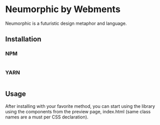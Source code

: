 # Neumorphic by Webments
Neumorphic is a futuristic design metaphor and language. 

## Installation
### NPM
```

```

### YARN
```

```

## Usage
After installing with your favorite method, you can start using the library using the components from the preview page, index.html (same class names are a must per CSS declaration).